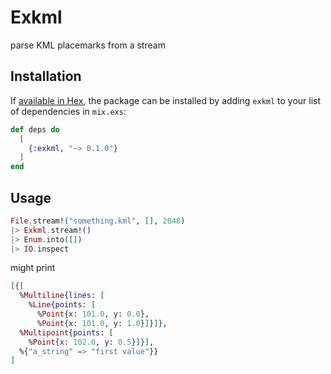 # Exkml

parse KML placemarks from a stream

## Installation

If [available in Hex](https://hex.pm/docs/publish), the package can be installed
by adding `exkml` to your list of dependencies in `mix.exs`:

```elixir
def deps do
  [
    {:exkml, "~> 0.1.0"}
  ]
end
```

## Usage
```elixir
File.stream!("something.kml", [], 2048)
|> Exkml.stream!()
|> Enum.into([])
|> IO.inspect
```
might print
```elixir
[{[
  %Multiline{lines: [
    %Line{points: [
      %Point{x: 101.0, y: 0.0},
      %Point{x: 101.0, y: 1.0}]}]},
  %Multipoint{points: [
    %Point{x: 102.0, y: 0.5}]}],
  %{"a_string" => "first value"}}
]
```
